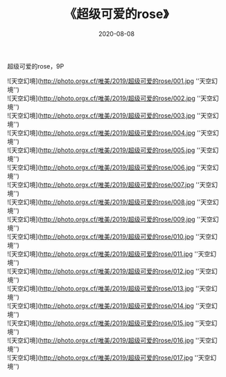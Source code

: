 ﻿---
layout: post
title:  《超级可爱的rose》
date:   2020-08-08
img: http://photo.orgx.cf/唯美/2019/超级可爱的rose/000.jpg
categories: [美女, 清纯, 唯美]
---

超级可爱的rose，9P



![天空幻境](http://photo.orgx.cf/唯美/2019/超级可爱的rose/001.jpg ''天空幻境'') <br>
![天空幻境](http://photo.orgx.cf/唯美/2019/超级可爱的rose/002.jpg ''天空幻境'') <br>
![天空幻境](http://photo.orgx.cf/唯美/2019/超级可爱的rose/003.jpg ''天空幻境'') <br>
![天空幻境](http://photo.orgx.cf/唯美/2019/超级可爱的rose/004.jpg ''天空幻境'') <br>
![天空幻境](http://photo.orgx.cf/唯美/2019/超级可爱的rose/005.jpg ''天空幻境'') <br>
![天空幻境](http://photo.orgx.cf/唯美/2019/超级可爱的rose/006.jpg ''天空幻境'') <br>
![天空幻境](http://photo.orgx.cf/唯美/2019/超级可爱的rose/007.jpg ''天空幻境'') <br>
![天空幻境](http://photo.orgx.cf/唯美/2019/超级可爱的rose/008.jpg ''天空幻境'') <br>
![天空幻境](http://photo.orgx.cf/唯美/2019/超级可爱的rose/009.jpg ''天空幻境'') <br>
![天空幻境](http://photo.orgx.cf/唯美/2019/超级可爱的rose/010.jpg ''天空幻境'') <br>
![天空幻境](http://photo.orgx.cf/唯美/2019/超级可爱的rose/011.jpg ''天空幻境'') <br>
![天空幻境](http://photo.orgx.cf/唯美/2019/超级可爱的rose/012.jpg ''天空幻境'') <br>
![天空幻境](http://photo.orgx.cf/唯美/2019/超级可爱的rose/013.jpg ''天空幻境'') <br>
![天空幻境](http://photo.orgx.cf/唯美/2019/超级可爱的rose/014.jpg ''天空幻境'') <br>
![天空幻境](http://photo.orgx.cf/唯美/2019/超级可爱的rose/015.jpg ''天空幻境'') <br>
![天空幻境](http://photo.orgx.cf/唯美/2019/超级可爱的rose/016.jpg ''天空幻境'') <br>
![天空幻境](http://photo.orgx.cf/唯美/2019/超级可爱的rose/017.jpg ''天空幻境'') <br>